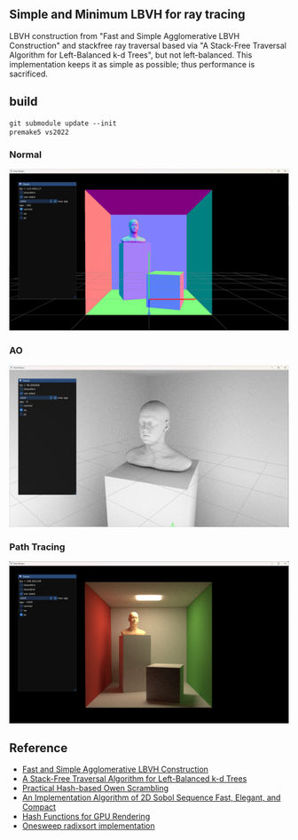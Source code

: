## Simple and Minimum LBVH for ray tracing
LBVH construction from "Fast and Simple Agglomerative LBVH Construction" and stackfree ray traversal based via "A Stack-Free Traversal Algorithm for Left-Balanced k-d Trees", but not left-balanced. This implementation keeps it as simple as possible; thus performance is sacrificed.

## build
```
git submodule update --init
premake5 vs2022
```

### Normal
![image](demo_normal.png) 

### AO
![image](demo_ao.png) 

### Path Tracing
![image](demo_pt.png) 

## Reference
- [Fast and Simple Agglomerative LBVH Construction](https://diglib.eg.org/items/3aca7692-f2be-4b5d-a7f0-b7a865be6e5b)
- [A Stack-Free Traversal Algorithm for Left-Balanced k-d Trees](https://ingowald.blog/2022/10/25/stack-free-k-d-tree-traversal/)
- [Practical Hash-based Owen Scrambling](https://jcgt.org/published/0009/04/01/)
- [An Implementation Algorithm of 2D Sobol Sequence Fast, Elegant, and Compact](https://diglib.eg.org/items/57f2cdeb-69d9-434e-8cf8-37b63e7e69d9)
- [Hash Functions for GPU Rendering](https://jcgt.org/published/0009/03/02/)
- [Onesweep radixsort implementation](https://gpuopen.com/learn/boosting_gpu_radix_sort/)